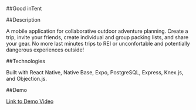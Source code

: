 ##Good inTent

##Description

A mobile application for collaborative outdoor adventure planning. Create a trip, invite your friends, create individual and group packing lists, and share your gear. No more last minutes trips to REI or unconfortable and potentially dangerous experiences outside!

##Technologies

Built with React Native, Native Base, Expo, PostgreSQL, Express, Knex.js, and Objection.js.

##Demo

[Link to Demo Video](https://www.youtube.com/watch?v=XSLJelQZqvE)
